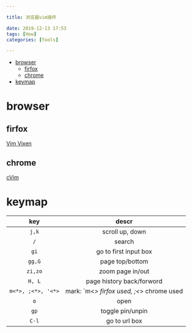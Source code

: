 ```yaml
---

title: 浏览器vim插件

date: 2019-12-13 17:53
tags: [How]
categories: [Tools]

---
```


<!-- vim-markdown-toc GFM -->

* [browser](#browser)
    * [firfox](#firfox)
    * [chrome](#chrome)
* [keymap](#keymap)

<!-- vim-markdown-toc -->

<!-- more -->

# browser

## firfox

[Vim Vixen](https://addons.mozilla.org/en-US/firefox/addon/vim-vixen/?src=search)

## chrome

[cVim](https://chrome.google.com/webstore/detail/cvim/ihlenndgcmojhcghmfjfneahoeklbjjh)

# keymap

| key | descr |
|:---: | :---: |
| `j,k` | scroll up, down |
| `/` | search |
| `gi` | go to first input box |
| `gg,G` | page top/bottom |
| `zi,zo` | zoom page in/out |
| `H, L` | page history back/forword |
| `m<*>, ;<*>, '<*>` | mark: `m<*> firfox used, ;<*> chrome used |
| `o` | open |
| `gp` | toggle pin/unpin |
| `C-l` | go to url box |
